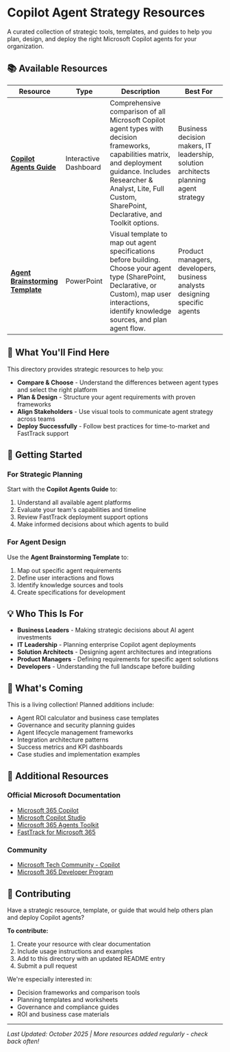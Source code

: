 # Copilot Agent Strategy Resources

A curated collection of strategic tools, templates, and guides to help you plan, design, and deploy the right Microsoft Copilot agents for your organization.

## 📚 Available Resources

| Resource | Type | Description | Best For |
|----------|------|-------------|----------|
| **[Copilot Agents Guide](./copilot-agents-guide/)** | Interactive Dashboard | Comprehensive comparison of all Microsoft Copilot agent types with decision frameworks, capabilities matrix, and deployment guidance. Includes Researcher & Analyst, Lite, Full Custom, SharePoint, Declarative, and Toolkit options. | Business decision makers, IT leadership, solution architects planning agent strategy |
| **[Agent Brainstorming Template](./copilot-agent-brainstorm/)** | PowerPoint | Visual template to map out agent specifications before building. Choose your agent type (SharePoint, Declarative, or Custom), map user interactions, identify knowledge sources, and plan agent flow. | Product managers, developers, business analysts designing specific agents |

## 🎯 What You'll Find Here

This directory provides strategic resources to help you:

- **Compare & Choose** - Understand the differences between agent types and select the right platform
- **Plan & Design** - Structure your agent requirements with proven frameworks
- **Align Stakeholders** - Use visual tools to communicate agent strategy across teams
- **Deploy Successfully** - Follow best practices for time-to-market and FastTrack support

## 🚀 Getting Started

### For Strategic Planning
Start with the **Copilot Agents Guide** to:
1. Understand all available agent platforms
2. Evaluate your team's capabilities and timeline
3. Review FastTrack deployment support options
4. Make informed decisions about which agents to build

### For Agent Design
Use the **Agent Brainstorming Template** to:
1. Map out specific agent requirements
2. Define user interactions and flows
3. Identify knowledge sources and tools
4. Create specifications for development

## 💡 Who This Is For

- **Business Leaders** - Making strategic decisions about AI agent investments
- **IT Leadership** - Planning enterprise Copilot agent deployments
- **Solution Architects** - Designing agent architectures and integrations
- **Product Managers** - Defining requirements for specific agent solutions
- **Developers** - Understanding the full landscape before building

## 🔄 What's Coming

This is a living collection! Planned additions include:
- Agent ROI calculator and business case templates
- Governance and security planning guides
- Agent lifecycle management frameworks
- Integration architecture patterns
- Success metrics and KPI dashboards
- Case studies and implementation examples

## 📖 Additional Resources

### Official Microsoft Documentation
- [Microsoft 365 Copilot](https://learn.microsoft.com/en-us/microsoft-365-copilot/)
- [Microsoft Copilot Studio](https://learn.microsoft.com/en-us/microsoft-copilot-studio/)
- [Microsoft 365 Agents Toolkit](https://github.com/officedev/microsoft-365-agents-toolkit)
- [FastTrack for Microsoft 365](https://learn.microsoft.com/en-us/microsoft-365/fasttrack/)

### Community
- [Microsoft Tech Community - Copilot](https://techcommunity.microsoft.com/t5/microsoft-365-copilot/ct-p/Microsoft365Copilot)
- [Microsoft 365 Developer Program](https://developer.microsoft.com/en-us/microsoft-365/dev-program)

## 🤝 Contributing

Have a strategic resource, template, or guide that would help others plan and deploy Copilot agents?

**To contribute:**
1. Create your resource with clear documentation
2. Include usage instructions and examples
3. Add to this directory with an updated README entry
4. Submit a pull request

We're especially interested in:
- Decision frameworks and comparison tools
- Planning templates and worksheets
- Governance and compliance guides
- ROI and business case materials

---

*Last Updated: October 2025 | More resources added regularly - check back often!*